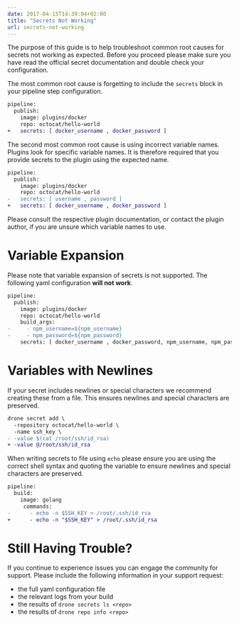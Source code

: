 ```yaml
---
date: 2017-04-15T14:39:04+02:00
title: "Secrets Not Working"
url: secrets-not-working
---
```


The purpose of this guide is to help troubleshoot common root causes for secrets not working as expected. Before you proceed please make sure you have read the official secret documentation and double check your configuration.

The most common root cause is forgetting to include the `secrets` block in your pipeline step configuration.

```diff
pipeline:
  publish:
    image: plugins/docker
    repo: octocat/hello-world
+   secrets: [ docker_username , docker_password ]
```

The second most common root cause is using incorrect variable names. Plugins look for specific variable names. It is therefore required that you provide secrets to the plugin using the expected name.

```diff
pipeline:
  publish:
    image: plugins/docker
    repo: octocat/hello-world
-   secrets: [ username , password ]
+   secrets: [ docker_username , docker_password ]
```

Please consult the respective plugin documentation, or contact the plugin author, if you are unsure which variable names to use.

# Variable Expansion

Please note that variable expansion of secrets is not supported. The following yaml configuration __will not work__.

```diff
pipeline:
  publish:
    image: plugins/docker
    repo: octocat/hello-world
    build_args:
-     - npm_username=${npm_username}
-     - npm_password=${npm_password}
    secrets: [ docker_username , docker_password, npm_username, npm_password ]
```

# Variables with Newlines

If your secret includes newlines or special characters we recommend creating these from a file. This ensures newlines and special characters are preserved.

```diff
drone secret add \
  -repository octocat/hello-world \
  -name ssh_key \
- -value $(cat /root/ssh/id_rsa)
+ -value @/root/ssh/id_rsa
```

When writing secrets to file using `echo` please ensure you are using the correct shell syntax and quoting the variable to ensure newlines and special characters are preserved.


```diff
pipeline:
  build:
    image: golang
     commands:
-      - echo -n $SSH_KEY > /root/.ssh/id_rsa
+      - echo -n "$SSH_KEY" > /root/.ssh/id_rsa
```

# Still Having Trouble?

If you continue to experience issues you can engage the community for support. Please include the  following information in your support request:

* the full yaml configuration file
* the relevant logs from your build
* the results of `drone secrets ls <repo>`
* the results of `drone repo info <repo>`
